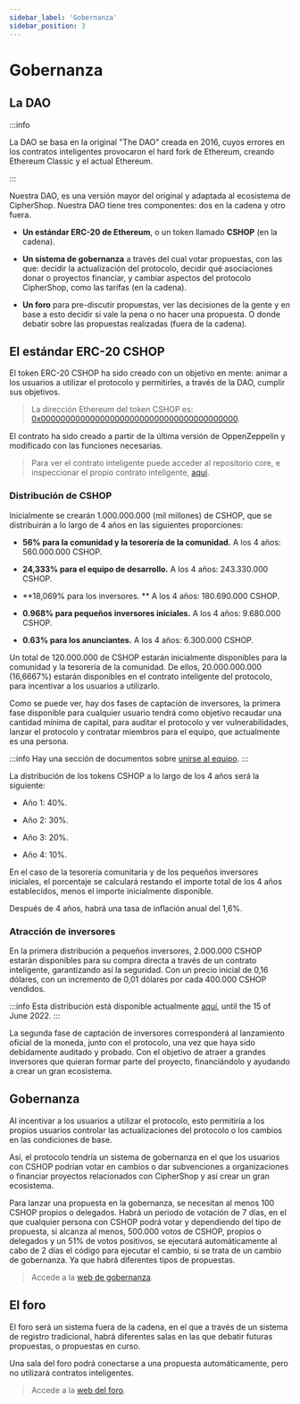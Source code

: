 ```yaml
---
sidebar_label: 'Gobernanza'
sidebar_position: 3
---
```


# Gobernanza

## La DAO

:::info

La DAO se basa en la original "The DAO" creada en 2016, cuyos errores en los contratos inteligentes provocaron el hard fork de Ethereum, creando Ethereum Classic y el actual Ethereum.

:::

Nuestra DAO, es una versión mayor del original y adaptada al ecosistema de CipherShop. Nuestra DAO tiene tres componentes: dos en la cadena y otro fuera.

- **Un estándar ERC-20 de Ethereum**, o un token llamado **CSHOP** (en la cadena).

- **Un sistema de gobernanza** a través del cual votar propuestas, con las que: decidir la actualización del protocolo, decidir qué asociaciones donar o proyectos financiar, y cambiar aspectos del protocolo CipherShop, como las tarifas (en la cadena).

- **Un foro** para pre-discutir propuestas, ver las decisiones de la gente y en base a esto decidir si vale la pena o no hacer una propuesta. O donde debatir sobre las propuestas realizadas (fuera de la cadena).

## El estándar ERC-20 CSHOP

El token ERC-20 CSHOP ha sido creado con un objetivo en mente: animar a los usuarios a utilizar el protocolo y permitirles, a través de la DAO, cumplir sus objetivos.

> La dirección Ethereum del token CSHOP es: [0x0000000000000000000000000000000000000000](https://etherscan.io/address/0x0000000000000000000000000000000000000000).

El contrato ha sido creado a partir de la última versión de OppenZeppelin y modificado con las funciones necesarias.

> Para ver el contrato inteligente puede acceder al repositorio core, e inspeccionar el propio contrato inteligente, [aquí](https://github.com/CipherShop/core/contracts/tokens/CSHOP.sol).

### Distribución de CSHOP

Inicialmente se crearán 1.000.000.000 (mil millones) de CSHOP, que se distribuirán a lo largo de 4 años en las siguientes proporciones:

- **56% para la comunidad y la tesorería de la comunidad.** A los 4 años: 560.000.000 CSHOP.

- **24,333% para el equipo de desarrollo.** A los 4 años: 243.330.000 CSHOP.

- **18,069% para los inversores. ** A los 4 años: 180.690.000 CSHOP.

- **0.968% para pequeños inversores iniciales.** A los 4 años: 9.680.000 CSHOP.

- **0.63% para los anunciantes.** A los 4 años: 6.300.000 CSHOP.

Un total de 120.000.000 de CSHOP estarán inicialmente disponibles para la comunidad y la tesorería de la comunidad. De ellos, 20.000.000.000 (16,6667%) estarán disponibles en el contrato inteligente del protocolo, para incentivar a los usuarios a utilizarlo.

Como se puede ver, hay dos fases de captación de inversores, la primera fase disponible para cualquier usuario tendrá como objetivo recaudar una cantidad mínima de capital, para auditar el protocolo y ver vulnerabilidades, lanzar el protocolo y contratar miembros para el equipo, que actualmente es una persona.

:::info
Hay una sección de documentos sobre [unirse al equipo](/docs/maintain/team).
:::

La distribución de los tokens CSHOP a lo largo de los 4 años será la siguiente:

- Año 1: 40%.

- Año 2: 30%.

- Año 3: 20%.

- Año 4: 10%.

En el caso de la tesorería comunitaria y de los pequeños inversores iniciales, el porcentaje se calculará restando el importe total de los 4 años establecidos, menos el importe inicialmente disponible.

Después de 4 años, habrá una tasa de inflación anual del 1,6%.

### Atracción de inversores

En la primera distribución a pequeños inversores, 2.000.000 CSHOP estarán disponibles para su compra directa a través de un contrato inteligente, garantizando así la seguridad. Con un precio inicial de 0,16 dólares, con un incremento de 0,01 dólares por cada 400.000 CSHOP vendidos.

:::info
Esta distribución está disponible actualmente [aquí](https://ciphershop.org/blog/investors#buy), until the 15 of June 2022.
:::

La segunda fase de captación de inversores corresponderá al lanzamiento oficial de la moneda, junto con el protocolo, una vez que haya sido debidamente auditado y probado. Con el objetivo de atraer a grandes inversores que quieran formar parte del proyecto, financiándolo y ayudando a crear un gran ecosistema.

## Gobernanza

Al incentivar a los usuarios a utilizar el protocolo, esto permitiría a los propios usuarios controlar las actualizaciones del protocolo o los cambios en las condiciones de base.

Así, el protocolo tendría un sistema de gobernanza en el que los usuarios con CSHOP podrían votar en cambios o dar subvenciones a organizaciones o financiar proyectos relacionados con CipherShop y así crear un gran ecosistema.

Para lanzar una propuesta en la gobernanza, se necesitan al menos 100 CSHOP propios o delegados. Habrá un periodo de votación de 7 días, en el que cualquier persona con CSHOP podrá votar y dependiendo del tipo de propuesta, si alcanza al menos, 500.000 votos de CSHOP, propios o delegados y un 51% de votos positivos, se ejecutará automáticamente al cabo de 2 días el código para ejecutar el cambio, si se trata de un cambio de gobernanza. Ya que habrá diferentes tipos de propuestas.

> Accede a la [web de gobernanza](https://gov.ciphershop.org).

## El foro

El foro será un sistema fuera de la cadena, en el que a través de un sistema de registro tradicional, habrá diferentes salas en las que debatir futuras propuestas, o propuestas en curso.

Una sala del foro podrá conectarse a una propuesta automáticamente, pero no utilizará contratos inteligentes.

> Accede a la [web del foro](https://forum.ciphershop.org).
